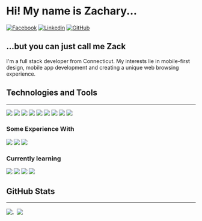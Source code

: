 # Hi! My name is Zachary...
  
[![Facebook](https://img.shields.io/badge/Facebook-1877F2?style=for-the-badge&logo=facebook&logoColor=white)](https://facebook.com/ZacharyCampanelli) 
[![Linkedin](https://img.shields.io/badge/LinkedIn-0077B5?style=for-the-badge&logo=linkedin&logoColor=white)](https://www.linkedin.com/in/zacharycampanelli/) 
[![GitHub](https://img.shields.io/badge/GitHub-100000?style=for-the-badge&logo=github&logoColor=white)](https://github.com/Zacharycampanelli)


## ...but you can just call me Zack
I'm a full stack developer from Connecticut. My interests lie in mobile-first design, mobile app development and creating a unique web browsing experience. 


## Technologies and Tools

---

![](https://img.shields.io/badge/Code-HTML5-informational?style=flat&logo=HTML5&logoColor=white&color=4AB197)
![](https://img.shields.io/badge/Style-CSS-informational?style=flat&logo=css3&logoColor=white&color=4AB197)
![](https://img.shields.io/badge/Code-JavaScript-informational?style=flat&logo=JavaScript&logoColor=white&color=4AB197)
![](https://img.shields.io/badge/Tools-GitHub-informational?style=flat&logo=GitHub&logoColor=white&color=4AB197)
![](https://img.shields.io/badge/Tools-Photoshop-informational?style=flat&logo=Adobe-Photoshop&logoColor=white&color=4AB197)
![](https://img.shields.io/badge/Tools-Illustrator-informational?style=flat&logo=Adobe-Illustrator&logoColor=white&color=4AB197)
![](https://img.shields.io/badge/Tools-Indesign-informational?style=flat&logo=Adobe-Indesign&logoColor=white&color=4AB197)
![](https://img.shields.io/badge/Tools-NPM-informational?style=flat&logo=npm&logoColor=white&color=4AB197)
![](https://img.shields.io/badge/Framework-Bootstrap-informational?style=flat&logo=Bootstrap&logoColor=white&color=4AB197)

### Some Experience With
![](https://img.shields.io/badge/Code-Processing-informational?style=flat&logo=processing-foundation&logoColor=white&color=2bbc8a)
![](https://img.shields.io/badge/Code-Java-informational?style=flat&logo=java&logoColor=white&color=2bbc8a)
![](https://img.shields.io/badge/Code-Python-informational?style=flat&logo=python&logoColor=white&color=2bbc8a)

### Currently learning
![](https://img.shields.io/badge/Code-MySQL-informational?style=flat&logo=MySQL&logoColor=white&color=4AB197)
![](https://img.shields.io/badge/Code-jQuery-informational?style=flat&logo=jquery&logoColor=white&color=2bbc8a)
![](https://img.shields.io/badge/Framework-Express.js-informational?style=flat&logo=express&logoColor=white&color=2bbc8a)
![](https://img.shields.io/badge/Platform-Node.js-informational?style=flat&logo=nodedotjs&logoColor=white&color=2bbc8a)



## GitHub Stats

---

<a href = "https://github.com/Zacharycampanelli">
    <img align="center" src="https://github-readme-stats.vercel.app/api/top-langs/?username=Zacharycampanelli&theme=vue-dark&layout=compact" />
</a>&nbsp
<a href = "https://github.com/Zacharycampanelli">
    <img align="center" src="https://github-readme-stats.vercel.app/api?username=Zacharycampanelli&theme=vue-dark&show_icons=true" />
</a>
